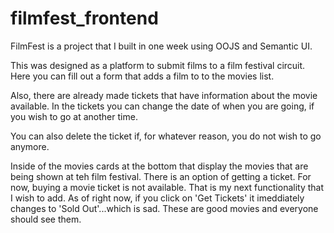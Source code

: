# filmfest_frontend
FilmFest is a project that I built in one week using OOJS and Semantic UI.

This was designed as a platform to submit films to a film festival circuit. Here you can fill out a form that adds a film to to the movies list.

Also, there are already made tickets that have information about the movie available. In the tickets you can change the date of when you are going, if you wish to go at another time. 

You can also delete the ticket if, for whatever reason, you do not wish to go anymore.

Inside of the movies cards at the bottom that display the movies that are being shown at teh film festival. There is an option of getting a ticket. For now, buying a movie ticket is not available. That is my next functionality that I wish to add. As of right now, if you click on 'Get Tickets' it imeddiately changes to 'Sold Out'...which is sad. These are good movies and everyone should see them. 
